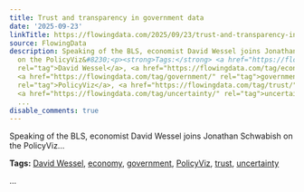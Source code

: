```yaml
---
title: Trust and transparency in government data
date: '2025-09-23'
linkTitle: https://flowingdata.com/2025/09/23/trust-and-transparency-in-government-data/
source: FlowingData
description: Speaking of the BLS, economist David Wessel joins Jonathan Schwabish
  on the PolicyViz&#8230;<p><strong>Tags:</strong> <a href="https://flowingdata.com/tag/david-wessel/"
  rel="tag">David Wessel</a>, <a href="https://flowingdata.com/tag/economy/" rel="tag">economy</a>,
  <a href="https://flowingdata.com/tag/government/" rel="tag">government</a>, <a href="https://flowingdata.com/tag/policyviz/"
  rel="tag">PolicyViz</a>, <a href="https://flowingdata.com/tag/trust/" rel="tag">trust</a>,
  <a href="https://flowingdata.com/tag/uncertainty/" rel="tag">uncertainty</a></p>
  ...
disable_comments: true
---
```

Speaking of the BLS, economist David Wessel joins Jonathan Schwabish on the PolicyViz&#8230;<p><strong>Tags:</strong> <a href="https://flowingdata.com/tag/david-wessel/" rel="tag">David Wessel</a>, <a href="https://flowingdata.com/tag/economy/" rel="tag">economy</a>, <a href="https://flowingdata.com/tag/government/" rel="tag">government</a>, <a href="https://flowingdata.com/tag/policyviz/" rel="tag">PolicyViz</a>, <a href="https://flowingdata.com/tag/trust/" rel="tag">trust</a>, <a href="https://flowingdata.com/tag/uncertainty/" rel="tag">uncertainty</a></p> ...